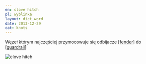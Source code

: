 ```yaml
---
en: clove hitch
pl: wyblinka
layout: dict_word
date: 2013-12-29
cat: knots
---
```


Węzeł którym najczęściej przymocowuje się odbijacze [[fender](/dict/fender/)] do [[guardrail](/dict/g/guardrail/)]

![clove hitch](/img/dict/c/clove_hitch.jpg)